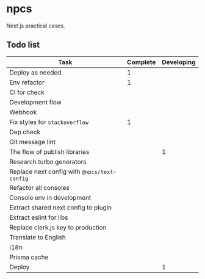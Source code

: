 # npcs

Next.js practical cases.

## Todo list

| Task                                         | Complete | Developing |
| -------------------------------------------- | -------- | ---------- |
| Deploy as needed                             | 1        |            |
| Env refactor                                 | 1        |            |
| CI for check                                 |          |            |
| Development flow                             |          |            |
| Webhook                                      |          |            |
| Fix styles for `stackoverflow`               | 1        |            |
| Dep check                                    |          |            |
| Git message lint                             |          |            |
| The flow of publish libraries                |          | 1          |
| Research turbo generators                    |          |            |
| Replace next config with `@npcs/text-config` |          |            |
| Refactor all consoles                        |          |            |
| Console env in development                   |          |            |
| Extract shared next config to plugin         |          |            |
| Extract eslint for libs                      |          |            |
| Replace clerk.js key to production           |          |            |
| Translate to English                         |          |            |
| i18n                                         |          |            |
| Prisma cache                                 |          |            |
| Deploy                                       |          | 1          |
